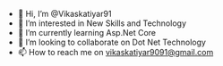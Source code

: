 - 👋 Hi, I’m @Vikaskatiyar91
- 👀 I’m interested in New Skills and Technology
- 🌱 I’m currently learning Asp.Net Core
- 💞️ I’m looking to collaborate on Dot Net Technology
- 📫 How to reach me on vikaskatiyar9091@gmail.com

<!---
Vikaskatiyar91/Vikaskatiyar91 is a ✨ special ✨ repository because its `README.md` (this file) appears on your GitHub profile.
You can click the Preview link to take a look at your changes.
--->
